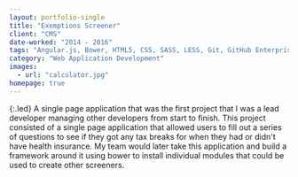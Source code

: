 ```yaml
---
layout: portfolio-single
title: "Exemptions Screener"
client: "CMS"
date-worked: "2014 - 2016"
tags: "Angular.js, Bower, HTML5, CSS, SASS, LESS, Git, GitHub Enterprise, Bamboo, JIRA, Confluence, Linux, AWS, Shell Scripting, Akamai, Agile"
category: "Web Application Development"
images:
  - url: "calculator.jpg"
homepage: true
---
```

{:.led}
A single page application that was the first project that I was a lead developer managing other developers from start to finish.  This project consisted of a single page application that allowed users to fill out a series of questions to see if they got any tax breaks for when they had or didn't have health insurance.  My team would later take this application and build a framework around it using bower to install individual modules that could be used to create other screeners.
